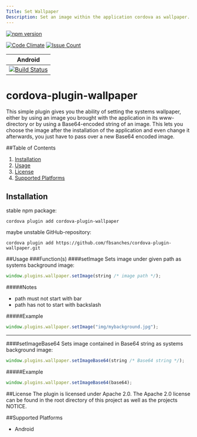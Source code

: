 ```yaml
---
Title: Set Wallpaper
Description: Set an image within the application cordova as wallpaper.
---
```


[![npm version](https://badge.fury.io/js/cordova-plugin-wallpaper.svg)](https://badge.fury.io/js/cordova-plugin-wallpaper)

[![Code Climate](https://codeclimate.com/github/fbsanches/cordova-plugin-wallpaper/badges/gpa.svg)](https://codeclimate.com/github/fbsanches/cordova-plugin-wallpaper)
[![Issue Count](https://codeclimate.com/github/fbsanches/cordova-plugin-wallpaper/badges/issue_count.svg)](https://codeclimate.com/github/fbsanches/cordova-plugin-wallpaper)

|Android|
|:-:|
|[![Build Status](https://travis-ci.org/flyingPotat0e/cordova-plugin-wallpaper.svg?branch=master)](https://travis-ci.org/flyingPotat0e/cordova-plugin-wallpaper)|

# cordova-plugin-wallpaper

This simple plugin gives you the ability of setting the systems wallpaper, either by using an image you brought with the application in its www-directory or by using a Base64-encoded string of an image. This lets you choose the image after the installation of the application and even change it afterwards, you just have to pass over a new Base64 encoded image.

##Table of Contents
1. [Installation](#installation)
2. [Usage](#usage)
3. [License](#license)
4. [Supported Platforms](#supported-platforms)

## Installation
stable npm package:
```
cordova plugin add cordova-plugin-wallpaper
```

maybe unstable GitHub-repository:
```
cordova plugin add https://github.com/fbsanches/cordova-plugin-wallpaper.git
```

##Usage
###Function(s)
####setImage
Sets image under given path as systems background image:
```javascript
window.plugins.wallpaper.setImage(string /* image path */);
```

#####Notes
 - path must not start with bar
 - path has not to start with backslash

#####Example
```javascript
window.plugins.wallpaper.setImage("img/mybackground.jpg");
```

---

####setImageBase64
Sets image contained in Base64 string as systems background image:
```javascript
window.plugins.wallpaper.setImageBase64(string /* Base64 string */);
```

#####Example
```javascript
window.plugins.wallpaper.setImageBase64(base64);
```

##License
The plugin is licensed under Apache 2.0.
The Apache 2.0 license can be found in the root directory of this project as well as the projects NOTICE.

##Supported Platforms
- Android
